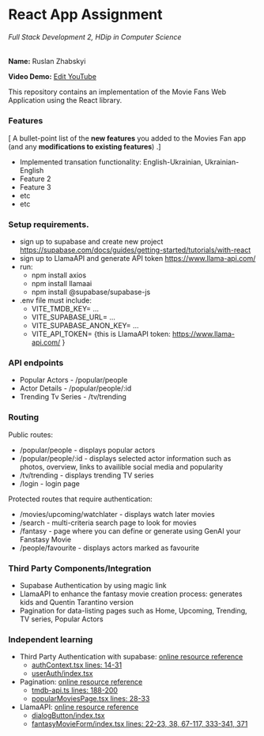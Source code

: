 # React App Assignment

###### Full Stack Development 2, HDip in Computer Science

__Name:__ Ruslan Zhabskyi

__Video Demo:__ [ Edit YouTube](https://youtube.com)

This repository contains an implementation of the Movie Fans Web Application using the React library. 

### Features
[ A bullet-point list of the __new features__ you added to the Movies Fan app (and any **modifications to existing features**) .]

+ Implemented transation functionality: English-Ukrainian, Ukrainian-English 
+ Feature 2
+ Feature 3
+ etc
+ etc

### Setup requirements.

+ sign up to supabase and create new project https://supabase.com/docs/guides/getting-started/tutorials/with-react
+ sign up to LlamaAPI and generate API token https://www.llama-api.com/
+ run:
  + npm install axios
  + npm install llamaai
  + npm install @supabase/supabase-js
+ .env file must include:
  + VITE_TMDB_KEY= ...
  + VITE_SUPABASE_URL= ... 
  + VITE_SUPABASE_ANON_KEY= ... 
  + VITE_API_TOKEN= {this is LlamaAPI token: https://www.llama-api.com/ }



### API endpoints

+ Popular Actors - /popular/people
+ Actor Details - /popular/people/:id
+ Trending Tv Series - /tv/trending


### Routing

Public routes:
+ /popular/people - displays popular actors
+ /popular/people/:id - displays selected actor information such as photos, overview, links to availible social media and popularity
+ /tv/trending - displays trending TV series
+ /login - login page

Protected routes that require authentication:

+ /movies/upcoming/watchlater - displays watch later movies
+ /search - multi-criteria search page to look for movies
+ /fantasy - page where you can define or generate using GenAI your Fanstasy Movie
+ /people/favourite - displays actors marked as favourite


### Third Party Components/Integration

+ Supabase Authentication by using magic link  
+ LlamaAPI to enhance the fantasy movie creation process: generates kids and Quentin Tarantino version
+ Pagination for data-listing pages such as Home, Upcoming, Trending, TV series, Popular Actors


### Independent learning

+ Third Party Authentication with supabase: [online resource reference](https://supabase.com/docs/guides/getting-started/tutorials/with-react)
  + [authContext.tsx lines: 14-31](https://github.com/Ruslan-Zhabskyi/MoviesAppAssignment/blob/master/src/contexts/authContext.tsx)
  + [userAuth/index.tsx](https://github.com/Ruslan-Zhabskyi/MoviesAppAssignment/blob/master/src/components/userAuth/index.tsx)
+ Pagination: [online resource reference](https://tanstack.com/query/latest/docs/framework/react/guides/paginated-queries?from=reactQueryV3)
  + [tmdb-api.ts lines: 188-200](https://github.com/Ruslan-Zhabskyi/MoviesAppAssignment/blob/master/src/api/tmdb-api.ts)
  + [popularMoviesPage.tsx lines: 28-33](https://github.com/Ruslan-Zhabskyi/MoviesAppAssignment/blob/master/src/pages/popularMoviesPage.tsx)
+ LlamaAPI: [online resource reference](https://docs.llama-api.com/essentials/function)
  + [dialogButton/index.tsx](https://github.com/Ruslan-Zhabskyi/MoviesAppAssignment/blob/master/src/components/dialogButton/index.tsx)
  + [fantasyMovieForm/index.tsx lines: 22-23, 38, 67-117, 333-341, 371](https://github.com/Ruslan-Zhabskyi/MoviesAppAssignment/blob/master/src/components/fantasyMovieForm/index.tsx)
